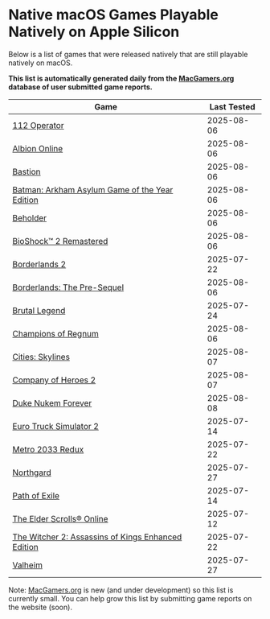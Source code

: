 # Native macOS Games Playable Natively on Apple Silicon

Below is a list of games that were released natively that are still playable natively on macOS.

**This list is automatically generated daily from the [MacGamers.org](https://macgamers.org/) database of user submitted
game reports.**

| Game                                                                                                                                | Last Tested |
|-------------------------------------------------------------------------------------------------------------------------------------|-------------|
| [112 Operator](https://macgamers.org/games/112-operator)                                                                            | 2025-08-06  |
| [Albion Online](https://macgamers.org/games/albion-online)                                                                          | 2025-08-06  |
| [Bastion](https://macgamers.org/games/bastion)                                                                                      | 2025-08-06  |
| [Batman: Arkham Asylum Game of the Year Edition](https://macgamers.org/games/batman-arkham-asylum-game-of-the-year-edition-1)       | 2025-08-06  |
| [Beholder](https://macgamers.org/games/beholder)                                                                                    | 2025-08-06  |
| [BioShock™ 2 Remastered](https://macgamers.org/games/bioshock-2-remastered)                                                       | 2025-08-06  |
| [Borderlands 2](https://macgamers.org/games/borderlands-2)                                                                          | 2025-07-22  |
| [Borderlands: The Pre-Sequel](https://macgamers.org/games/borderlands-the-pre-sequel)                                               | 2025-08-06  |
| [Brutal Legend](https://macgamers.org/games/brutal-legend)                                                                          | 2025-07-24  |
| [Champions of Regnum](https://macgamers.org/games/champions-of-regnum)                                                              | 2025-08-06  |
| [Cities: Skylines](https://macgamers.org/games/cities-skylines)                                                                     | 2025-08-07  |
| [Company of Heroes 2](https://macgamers.org/games/company-of-heroes-2)                                                              | 2025-08-07  |
| [Duke Nukem Forever](https://macgamers.org/games/duke-nukem-forever)                                                                | 2025-08-08  |
| [Euro Truck Simulator 2](https://macgamers.org/games/euro-truck-simulator-2)                                                        | 2025-07-14  |
| [Metro 2033 Redux](https://macgamers.org/games/metro-2033-redux)                                                                    | 2025-07-22  |
| [Northgard](https://macgamers.org/games/northgard)                                                                                  | 2025-07-27  |
| [Path of Exile](https://macgamers.org/games/path-of-exile)                                                                          | 2025-07-14  |
| [The Elder Scrolls® Online](https://macgamers.org/games/the-elder-scrolls-online)                                                  | 2025-07-12  |
| [The Witcher 2: Assassins of Kings Enhanced Edition](https://macgamers.org/games/the-witcher-2-assassins-of-kings-enhanced-edition) | 2025-07-22  |
| [Valheim](https://macgamers.org/games/valheim)                                                                                      | 2025-07-27  |


Note: [MacGamers.org](https://macgamers.org/) is new (and under development) so this list is currently small. You can
help grow this list by submitting game reports on the website (soon).
